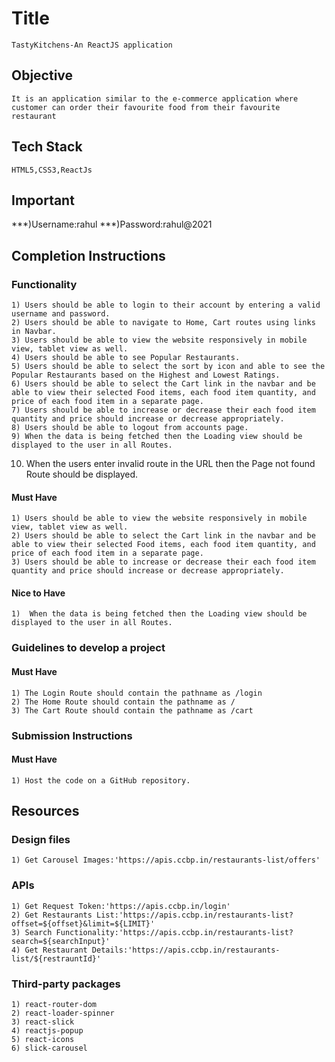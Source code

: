 # Title

    TastyKitchens-An ReactJS application

## Objective

    It is an application similar to the e-commerce application where customer can order their favourite food from their favourite restaurant

## Tech Stack

    HTML5,CSS3,ReactJs
## Important
   ***)Username:rahul
   ***)Password:rahul@2021

## Completion Instructions

### Functionality
    1) Users should be able to login to their account by entering a valid username and password.
    2) Users should be able to navigate to Home, Cart routes using links in Navbar.
    3) Users should be able to view the website responsively in mobile view, tablet view as well.
    4) Users should be able to see Popular Restaurants.
    5) Users should be able to select the sort by icon and able to see the Popular Restaurants based on the Highest and Lowest Ratings.
    6) Users should be able to select the Cart link in the navbar and be able to view their selected Food items, each food item quantity, and price of each food item in a separate page.
    7) Users should be able to increase or decrease their each food item quantity and price should increase or decrease appropriately.
    8) Users should be able to logout from accounts page.
    9) When the data is being fetched then the Loading view should be displayed to the user in all Routes.
   10) When the users enter invalid route in the URL then the Page not found Route should be displayed.
#### Must Have

    1) Users should be able to view the website responsively in mobile view, tablet view as well.
    2) Users should be able to select the Cart link in the navbar and be able to view their selected Food items, each food item quantity, and price of each food item in a separate page.
    3) Users should be able to increase or decrease their each food item quantity and price should increase or decrease appropriately.

#### Nice to Have

    1)  When the data is being fetched then the Loading view should be displayed to the user in all Routes.

### Guidelines to develop a project

#### Must Have

    1) The Login Route should contain the pathname as /login
    2) The Home Route should contain the pathname as /
    3) The Cart Route should contain the pathname as /cart

### Submission Instructions

#### Must Have

    1) Host the code on a GitHub repository.

## Resources

### Design files

    1) Get Carousel Images:'https://apis.ccbp.in/restaurants-list/offers'

### APIs

    1) Get Request Token:'https://apis.ccbp.in/login'
    2) Get Restaurants List:'https://apis.ccbp.in/restaurants-list?offset=${offset}&limit=${LIMIT}'
    3) Search Functionality:'https://apis.ccbp.in/restaurants-list?search=${searchInput}'
    4) Get Restaurant Details:'https://apis.ccbp.in/restaurants-list/${restrauntId}'

### Third-party packages

    1) react-router-dom
    2) react-loader-spinner
    3) react-slick
    4) reactjs-popup
    5) react-icons
    6) slick-carousel
